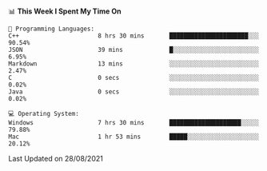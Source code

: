 
<!--START_SECTION:waka-->
📊 **This Week I Spent My Time On** 

```text
💬 Programming Languages: 
C++                      8 hrs 30 mins       ██████████████████████░░░   90.54% 
JSON                     39 mins             █░░░░░░░░░░░░░░░░░░░░░░░░   6.95% 
Markdown                 13 mins             ░░░░░░░░░░░░░░░░░░░░░░░░░   2.47% 
C                        0 secs              ░░░░░░░░░░░░░░░░░░░░░░░░░   0.02% 
Java                     0 secs              ░░░░░░░░░░░░░░░░░░░░░░░░░   0.02%

💻 Operating System: 
Windows                  7 hrs 30 mins       ████████████████████░░░░░   79.88% 
Mac                      1 hr 53 mins        █████░░░░░░░░░░░░░░░░░░░░   20.12%

```


 Last Updated on 28/08/2021
<!--END_SECTION:waka-->
